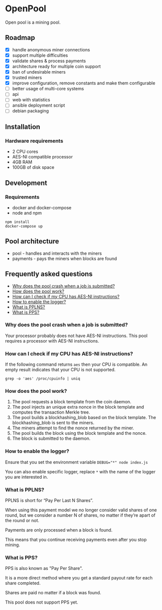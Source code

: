 OpenPool
========

Open pool is a mining pool.

Roadmap
-------
 - [x] handle anonymous miner connections
 - [x] support multiple difficulties
 - [x] validate shares & process payments
 - [x] architecture ready for multiple coin support
 - [x] ban of undesirable miners
 - [x] trusted miners
 - [x] improve configuration, remove constants and make them configurable
 - [ ] better usage of multi-core systems
 - [ ] api
 - [ ] web with statistics
 - [ ] ansible deployment script
 - [ ] debian packaging

Installation
------------

### Hardware requirements

 * 2 CPU cores
 * AES-NI compatible processor
 * 4GB RAM
 * 100GB of disk space


Development
-----------

### Requirements
 * docker and docker-compose
 * node and npm

```
npm install
docker-compose up
```

Pool architecture
-----------------

 * pool - handles and interacts with the miners
 * payments - pays the miners when blocks are found

Frequently asked questions
--------------------------

 * [Why does the pool crash when a job is submitted?](#why-does-the-pool-crash-when-a-job-is-submitted)
 * [How does the pool work?](#how-does-the-pool-work)
 * [How can I check if my CPU has AES-NI instructions?](#how-can-i-check-if-my-cpu-has-aes-ni-instructions)
 * [How to enable the logger?](#how-to-enable-the-logger)
 * [What is PPLNS?](#what-is-pplns)
 * [What is PPS?](#what-is-pps)

### Why does the pool crash when a job is submitted?

Your processor probably does not have AES-NI instructions. This pool requires a processor with AES-NI instructions.

### How can I check if my CPU has AES-NI instructions?

If the following command returns `aes` then your CPU is compatible. An empty result indicates that your CPU is not supported.

`grep -o 'aes' /proc/cpuinfo | uniq`

### How does the pool work?

1. The pool requests a block template from the coin daemon.
2. The pool injects an unique extra nonce in the block template and computes the transaction Merkle tree.
3. The pool builds a blockhashing_blob based on the block template. The blockhashing_blob is sent to the  miners.
4. The miners attempt to find the nonce returned by the miner.
5. The pool builds the block using the block template and the nonce.
6. The block is submitted to the daemon.

### How to enable the logger?

Ensure that you set the environment variable `DEBUG="*" node index.js`

You can also enable specific logger, replace `*` with the name of the logger you are interested in.

### What is PPLNS?

PPLNS is short for “Pay Per Last N Shares”.

When using this payment model we no longer consider valid shares of one round, but we consider a number N of shares, no matter if they’re apart of the round or not.

Payments are only processed when a block is found.

This means that you continue receiving payments even after you stop mining.

### What is PPS?

PPS is also known as "Pay Per Share".

It is a more direct method where you get a standard payout rate for each share completed.

Shares are paid no matter if a block was found.

This pool does not support PPS yet.
